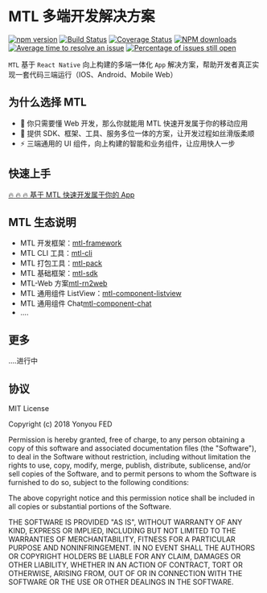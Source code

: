 # MTL 多端开发解决方案


[![npm version](https://img.shields.io/npm/v/mtl-framework.svg)](https://www.npmjs.com/package/mtl-framework)
[![Build Status](https://img.shields.io/travis/iuap-design/mtl-framework/master.svg)](https://travis-ci.org/iuap-design/mtl-framework)
[![Coverage Status](https://coveralls.io/repos/github/iuap-design/mtl-framework/badge.svg?branch=master)](https://coveralls.io/github/iuap-design/mtl-framework?branch=master)
[![NPM downloads](http://img.shields.io/npm/dm/mtl-framework.svg?style=flat)](https://npmjs.org/package/mtl-framework)
[![Average time to resolve an issue](http://isitmaintained.com/badge/resolution/iuap-design/mtl-framework.svg)](http://isitmaintained.com/project/iuap-design/mtl-framework "Average time to resolve an issue")
[![Percentage of issues still open](http://isitmaintained.com/badge/open/iuap-design/mtl-framework.svg)](http://isitmaintained.com/project/iuap-design/mtl-framework "Percentage of issues still open")

`MTL` 基于 `React Native` 向上构建的多端一体化 `App` 解决方案，帮助开发者真正实现一套代码三端运行（IOS、Android、Mobile Web）

## 为什么选择 MTL

- :rocket: 你只需要懂 Web 开发，那么你就能用 MTL 快速开发属于你的移动应用
- :wrench: 提供 SDK、框架、工具、服务多位一体的方案，让开发过程如丝滑版柔顺
- :zap: 三端通用的 UI 组件，向上构建的智能和业务组件，让应用快人一步

## 快速上手

[:fire: :fire: :fire:  基于 MTL 快速开发属于你的 App](./doc/useage.md)

## MTL 生态说明

- MTL 开发框架：[mtl-framework]()
- MTL CLI 工具：[mtl-cli]()
- MTL 打包工具：[mtl-pack]()
- MTL 基础框架：[mtl-sdk]()
- MTL-Web 方案[mtl-rn2web]()
- MTL 通用组件 ListView：[mtl-component-listview]()
- MTL 通用组件 Chat[mtl-component-chat]()
- ....

## 更多

....进行中

## 协议

MIT License

Copyright (c) 2018 Yonyou FED

Permission is hereby granted, free of charge, to any person obtaining a copy
of this software and associated documentation files (the "Software"), to deal
in the Software without restriction, including without limitation the rights
to use, copy, modify, merge, publish, distribute, sublicense, and/or sell
copies of the Software, and to permit persons to whom the Software is
furnished to do so, subject to the following conditions:

The above copyright notice and this permission notice shall be included in all
copies or substantial portions of the Software.

THE SOFTWARE IS PROVIDED "AS IS", WITHOUT WARRANTY OF ANY KIND, EXPRESS OR
IMPLIED, INCLUDING BUT NOT LIMITED TO THE WARRANTIES OF MERCHANTABILITY,
FITNESS FOR A PARTICULAR PURPOSE AND NONINFRINGEMENT. IN NO EVENT SHALL THE
AUTHORS OR COPYRIGHT HOLDERS BE LIABLE FOR ANY CLAIM, DAMAGES OR OTHER
LIABILITY, WHETHER IN AN ACTION OF CONTRACT, TORT OR OTHERWISE, ARISING FROM,
OUT OF OR IN CONNECTION WITH THE SOFTWARE OR THE USE OR OTHER DEALINGS IN THE
SOFTWARE.
